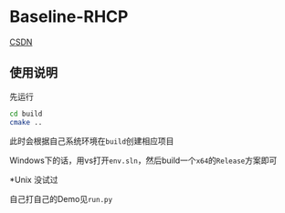 # Baseline-RHCP

[CSDN](https://blog.csdn.net/sm9sun/article/details/70787814)

## 使用说明

先运行
```bash
cd build
cmake ..
```

此时会根据自己系统环境在`build`创建相应项目

Windows下的话，用vs打开`env.sln`，然后build一个`x64`的`Release`方案即可

\*Unix 没试过

自己打自己的Demo见`run.py`
